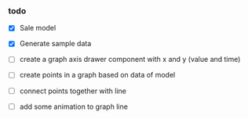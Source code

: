 ### todo

  - [x] Sale model
  - [x] Generate sample data
  - [ ] create a graph axis drawer component with x and y (value and time)
  - [ ] create points in a graph based on data of model
  - [ ] connect points together with line
  - [ ] add some animation to graph line

